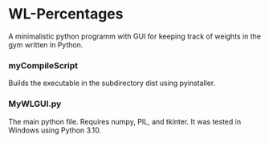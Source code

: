 # WL-Percentages
A minimalistic python programm with GUI for keeping track of weights in the gym written in Python. 

### myCompileScript
Builds the executable in the subdirectory dist using pyinstaller. 

### MyWLGUI.py
The main python file. Requires numpy, PIL, and tkinter. It was tested in Windows using Python 3.10. 



